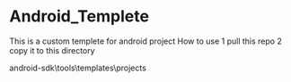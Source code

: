 # Android_Templete

This is a custom templete for android project
How to use
1 pull this repo
2 copy it to this directory

android-sdk\tools\templates\projects
